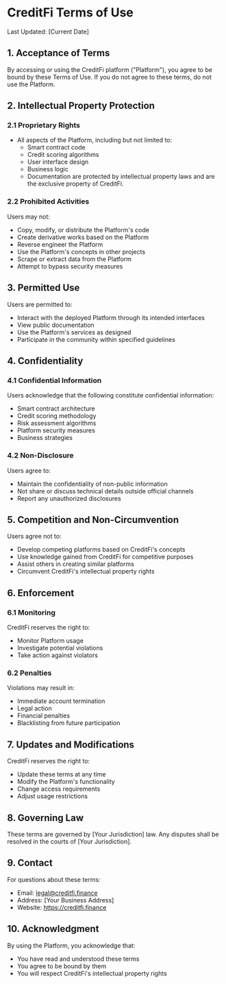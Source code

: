 # CreditFi Terms of Use

Last Updated: [Current Date]

## 1. Acceptance of Terms

By accessing or using the CreditFi platform ("Platform"), you agree to be bound by these Terms of Use. If you do not agree to these terms, do not use the Platform.

## 2. Intellectual Property Protection

### 2.1 Proprietary Rights
- All aspects of the Platform, including but not limited to:
  - Smart contract code
  - Credit scoring algorithms
  - User interface design
  - Business logic
  - Documentation
are protected by intellectual property laws and are the exclusive property of CreditFi.

### 2.2 Prohibited Activities
Users may not:
- Copy, modify, or distribute the Platform's code
- Create derivative works based on the Platform
- Reverse engineer the Platform
- Use the Platform's concepts in other projects
- Scrape or extract data from the Platform
- Attempt to bypass security measures

## 3. Permitted Use

Users are permitted to:
- Interact with the deployed Platform through its intended interfaces
- View public documentation
- Use the Platform's services as designed
- Participate in the community within specified guidelines

## 4. Confidentiality

### 4.1 Confidential Information
Users acknowledge that the following constitute confidential information:
- Smart contract architecture
- Credit scoring methodology
- Risk assessment algorithms
- Platform security measures
- Business strategies

### 4.2 Non-Disclosure
Users agree to:
- Maintain the confidentiality of non-public information
- Not share or discuss technical details outside official channels
- Report any unauthorized disclosures

## 5. Competition and Non-Circumvention

Users agree not to:
- Develop competing platforms based on CreditFi's concepts
- Use knowledge gained from CreditFi for competitive purposes
- Assist others in creating similar platforms
- Circumvent CreditFi's intellectual property rights

## 6. Enforcement

### 6.1 Monitoring
CreditFi reserves the right to:
- Monitor Platform usage
- Investigate potential violations
- Take action against violators

### 6.2 Penalties
Violations may result in:
- Immediate account termination
- Legal action
- Financial penalties
- Blacklisting from future participation

## 7. Updates and Modifications

CreditFi reserves the right to:
- Update these terms at any time
- Modify the Platform's functionality
- Change access requirements
- Adjust usage restrictions

## 8. Governing Law

These terms are governed by [Your Jurisdiction] law. Any disputes shall be resolved in the courts of [Your Jurisdiction].

## 9. Contact

For questions about these terms:
- Email: legal@creditfi.finance
- Address: [Your Business Address]
- Website: https://creditfi.finance

## 10. Acknowledgment

By using the Platform, you acknowledge that:
- You have read and understood these terms
- You agree to be bound by them
- You will respect CreditFi's intellectual property rights 
